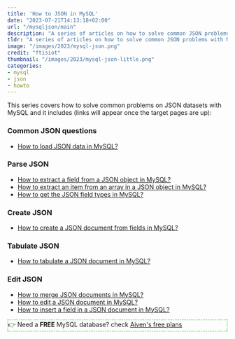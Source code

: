 ```yaml
---
title: 'How to JSON in MySQL'
date: "2023-07-21T14:13:18+02:00"
url: "/mysqljson/main"
description: "A series of articles on how to solve common JSON problems with MySQL"
tldr: "A series of articles on how to solve common JSON problems with MySQL"
image: "/images/2023/mysql-json.png"
credit: "ftisiot"
thumbnail: "/images/2023/mysql-json-little.png"
categories:
- mysql
- json
- howto
---
```



This series covers how to solve common problems on JSON datasets with MySQL and it includes (links will appear once the target pages are up):

<!--more-->

### Common JSON questions

* [How to load JSON data in MySQL?](/mysqljson/how-to-load-json-mysql)

### Parse JSON

* [How to extract a field from a JSON object in MySQL?](/mysqljson/how-to-extract-field-from-json-mysql)
* [How to extract an item from an array in a JSON object in MySQL?](/mysqljson/how-to-extract-field-from-array-json-mysql)
* [How to get the JSON field types in MySQL?](/mysqljson/how-to-get-json-field-types-mysql)

### Create JSON

* [How to create a JSON document from fields in MySQL?](/mysqljson/how-to-create-JSON-document-from-fields-mysql)

### Tabulate JSON

* [How to tabulate a JSON document in MySQL?](/mysqljson/how-to-tabulate-JSON-document-mysql)

### Edit JSON

* [How to merge JSON documents in MySQL?](/mysqljson/how-to-merge-JSON-documents-mysql)
* [How to edit a JSON document in MySQL?](/mysqljson/how-to-edit-JSON-document-mysql)
* [How to insert a field in a JSON document in MySQL?](/mysqljson/how-to-insert-field-JSON-document-mysql)

<p style="border:2px dotted #77dd77;"> 👉 Need a <b>FREE</b> MySQL database? check <a href="https://go.aiven.io/francesco-signup">Aiven's free plans</a></p>